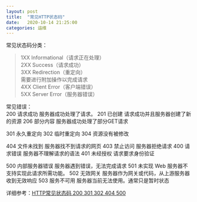 ```yaml
---
layout: post
title:  "常见HTTP状态码"
date:   2020-10-14 21:25:00
categories: 运维
---
```


常见状态码分类：  

>1XX Informational（请求正在处理）  
>2XX Success（请求成功）  
>3XX Redirection（重定向）  
>	 需要进行附加操作以完成请求  
>4XX Client Error（客户端错误）  
>5XX Server Error（服务器错误）  

常见错误：  
200 请求成功
服务器成功处理了请求。
201 已创建
请求成功并且服务器创建了新的资源
206 部分内容
服务器成功处理了部分GET请求

301 永久重定向
302 临时重定向
304 资源没有被修改

404 文件未找到
服务器找不到请求的网页
403 禁止访问
服务器拒绝请求
400 请求错误
服务器不理解请求的语法
401 未经授权
请求要求身份验证

500 内部服务器错误
服务器遇到错误，无法完成请求
501 未实现
Web 服务器不支持实现此请求所需功能。
502 无效网关
服务器作为网关或代码，从上游服务器收到无效响应
503 服务不可用
服务器当前无法使用。通常只是暂时状态


详细参考：[HTTP常见状态码 200 301 302 404 500]

[HTTP常见状态码 200 301 302 404 500]:https://www.cnblogs.com/starof/p/5035119.html